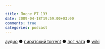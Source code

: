 ```yaml
---

title: После РТ 133
date: 2009-04-18T19:59:00+03:00
comments: true
categories: podcast
---
```

[аудио](http://cdn.radio-t.com/rt133post.mp3) ● [пиратский torrent](http://pirates.radio-t.com/torrents/rt133post.mp3.torrent) ● [лог чата](http://chat.radio-t.com/logs/radio-t-133.html) ● [wiki](http://wiki.radio-t.com/%D0%9F%D0%BE%D1%81%D0%BB%D0%B5_%D0%A0%D0%A2_133)<audio src="http://cdn.radio-t.com/rt133post.mp3" preload="none">
